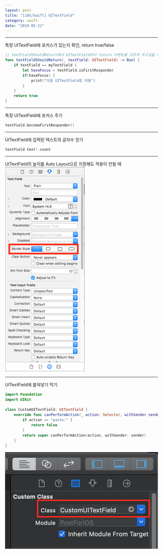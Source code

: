 ```yaml
---
layout: post
title: "[iOS/Swift] UITextField"
category: swift
date: "2019-05-21"
---
```



---
특정 UITextField에 포커스가 있는지 확인, return true/false
```swift
// textFieldShouldReturn에서 UITextField마다 return 이벤트를 다르게 주고싶을 때 사용
func textFieldShouldReturn(_ textField: UITextField) -> Bool {
    if textField == myTextField {
        let haveFocus = textField.isFirstResponder
        if(haveFocus) {
            print("다음 UITextField로 이동")
        }
    }
    return true
}
```
---
특정 UITextField에 포커스 주기
```swift
textField.becomeFirstResponder()
```
---
UITextField에 입력된 텍스트의 글자수 얻기
```swift
textField.text!.count
```
---
UITextField의 높이를 Auto Layout으로 지정해도 적용이 안될 때
![img1](/img/2019-05-21-uitextfield-1.png)   

---
UITextField에 붙혀넣기 막기
```swift
import Foundation
import UIKit

class CustomUITextField: UITextField {
    override func canPerformAction(_ action: Selector, withSender sender: Any?) -> Bool {
        if action == "paste:" {
            return false
        }
        return super.canPerformAction(action, withSender: sender)
    }
}
```
![img2](/img/2019-05-21-uitextfield-2.png)   
